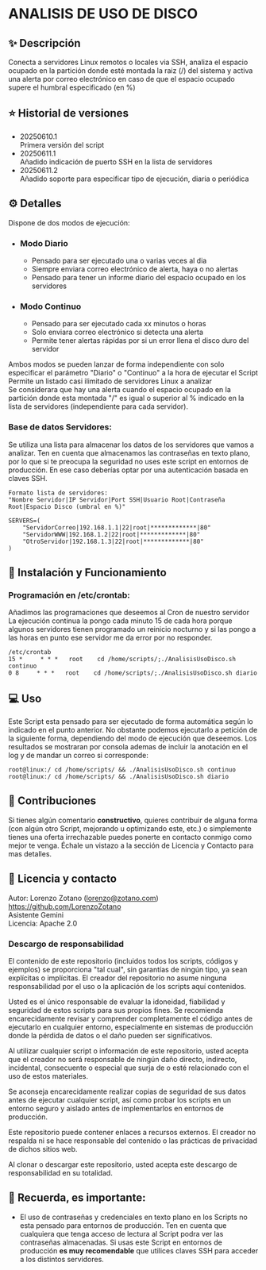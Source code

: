 # ANALISIS DE USO DE DISCO
## :sparkles: Descripción
Conecta a servidores Linux remotos o locales via SSH, analiza el espacio ocupado en la partición donde esté montada la raiz (/) del sistema y activa una alerta por correo electrónico en caso de que el espacio ocupado supere el humbral especificado (en %)
## :star: Historial de versiones

- 20250610.1  
  Primera versión del script
- 20250611.1  
  Añadido indicación de puerto SSH en la lista de servidores
- 20250611.2  
  Añadido soporte para especificar tipo de ejecución, diaria o periódica

## :gear: Detalles
Dispone de dos modos de ejecución:
- ### Modo Diario
  - Pensado para ser ejecutado una o varias veces al dia
  - Siempre enviara correo electrónico de alerta, haya o no alertas
  - Pensado para tener un informe diario del espacio ocupado en los servidores
- ### Modo Continuo
  - Pensado para ser ejecutado cada xx minutos o horas
  - Solo enviara correo electrónico si detecta una alerta
  - Permite tener alertas rápidas por si un error llena el disco duro del servidor

Ambos modos se pueden lanzar de forma independiente con solo especificar el parámetro "Diario" o "Continuo" a la hora de ejecutar el Script  
Permite un listado casi ilimitado de servidores Linux a analizar  
Se considerara que hay una alerta cuando el espacio ocupado en la partición donde esta montada "/" es igual o superior al % indicado en la lista de servidores (independiente para cada servidor).

### Base de datos Servidores:
Se utiliza una lista para almacenar los datos de los servidores que vamos a analizar. Ten en cuenta que almacenamos las contraseñas en texto plano, por lo que si te preocupa la seguridad no uses este script en entornos de producción. En ese caso deberías optar por una autenticación basada en claves SSH.  
```
Formato lista de servidores:
"Nombre Servidor|IP Servidor|Port SSH|Usuario Root|Contraseña Root|Espacio Disco (umbral en %)"

SERVERS=(  
    "ServidorCorreo|192.168.1.1|22|root|*************|80"  
    "ServidorWWW|192.168.1.2|22|root|*************|80"  
    "OtroServidor|192.168.1.3|22|root|*************|80"  
)
```

## :wrench: Instalación y Funcionamiento
### Programación en /etc/crontab:
Añadimos las programaciones que deseemos al Cron de nuestro servidor  
La ejecución continua la pongo cada minuto 15 de cada hora porque algunos servidores tienen programado un reinicio nocturno y si las pongo a las horas en punto ese servidor me da error por no responder.

```
/etc/crontab  
15 *     * * *   root    cd /home/scripts/;./AnalisisUsoDisco.sh continuo  
0 8     * * *   root    cd /home/scripts/;./AnalisisUsoDisco.sh diario
```  
## :computer: Uso
Este Script esta pensado para ser ejecutado de forma automática según lo indicado en el punto anterior. No obstante podemos ejecutarlo a petición de la siguiente forma, dependiendo del modo de ejecución que deseemos. Los resultados se mostraran por consola ademas de incluir la anotación en el log y de mandar un correo si corresponde:
```
root@linux:/ cd /home/scripts/ && ./AnalisisUsoDisco.sh continuo
root@linux:/ cd /home/scripts/ && ./AnalisisUsoDisco.sh diario  
```

## :memo: Contribuciones
Si tienes algún comentario **constructivo**, quieres contribuir de alguna forma (con algún otro Script, mejorando u optimizando este, etc.) o simplemente tienes una oferta irrechazable puedes ponerte en contacto conmigo como mejor te venga. Échale un vistazo a la sección de Licencia y Contacto para mas detalles.

## :scroll: Licencia y contacto
Autor: Lorenzo Zotano (lorenzo@zotano.com)   
https://github.com/LorenzoZotano  
Asistente Gemini  
Licencia: Apache 2.0  
### Descargo de responsabilidad
El contenido de este repositorio (incluidos todos los scripts, códigos y ejemplos) se proporciona "tal cual", sin garantías de ningún tipo, ya sean explícitas o implícitas. El creador del repositorio no asume ninguna responsabilidad por el uso o la aplicación de los scripts aquí contenidos.

Usted es el único responsable de evaluar la idoneidad, fiabilidad y seguridad de estos scripts para sus propios fines. Se recomienda encarecidamente revisar y comprender completamente el código antes de ejecutarlo en cualquier entorno, especialmente en sistemas de producción donde la pérdida de datos o el daño pueden ser significativos.

Al utilizar cualquier script o información de este repositorio, usted acepta que el creador no será responsable de ningún daño directo, indirecto, incidental, consecuente o especial que surja de o esté relacionado con el uso de estos materiales.

Se aconseja encarecidamente realizar copias de seguridad de sus datos antes de ejecutar cualquier script, así como probar los scripts en un entorno seguro y aislado antes de implementarlos en entornos de producción.

Este repositorio puede contener enlaces a recursos externos. El creador no respalda ni se hace responsable del contenido o las prácticas de privacidad de dichos sitios web.

Al clonar o descargar este repositorio, usted acepta este descargo de responsabilidad en su totalidad.
## :closed_lock_with_key: Recuerda, es importante:
- El uso de contraseñas y credenciales en texto plano en los Scripts no esta pensado para entornos de producción. Ten en cuenta que cualquiera que tenga acceso de lectura al Script podra ver las contraseñas almacenadas. Si usas este Script en entornos de producción __es muy recomendable__ que utilices claves SSH para acceder a los distintos servidores.

